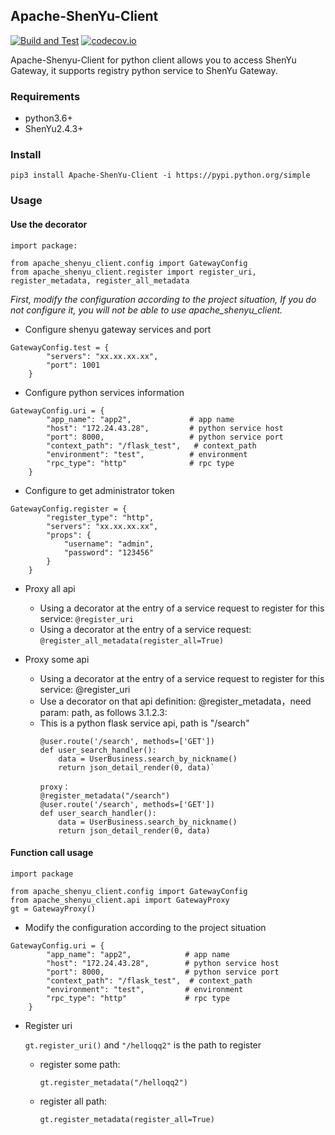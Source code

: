 ## Apache-ShenYu-Client

[![Build and Test](https://github.com/apache/incubator-shenyu-client-python/actions/workflows/build.yml/badge.svg?branch=main)](https://github.com/apache/incubator-shenyu-client-python/actions)
[![codecov.io](https://codecov.io/gh/apache/incubator-shenyu-client-python/coverage.svg?branch=main)](https://app.codecov.io/gh/apache/incubator-shenyu-client-python?branch=main)

Apache-Shenyu-Client for python client allows you to access ShenYu Gateway, it supports registry python service to ShenYu Gateway.

### Requirements

- python3.6+
- ShenYu2.4.3+

### Install

`pip3 install Apache-ShenYu-Client -i https://pypi.python.org/simple`

### Usage

#### Use the decorator
```
import package:      

from apache_shenyu_client.config import GatewayConfig
from apache_shenyu_client.register import register_uri, register_metadata, register_all_metadata
```
_First, modify the configuration according to the project situation, If you do not configure it, you will not be able to use apache_shenyu_client._

- Configure shenyu gateway services and port 
```
GatewayConfig.test = {
        "servers": "xx.xx.xx.xx",
        "port": 1001
    }
```
- Configure python services information
```
GatewayConfig.uri = {
        "app_name": "app2",             # app name
        "host": "172.24.43.28",         # python service host
        "port": 8000,                   # python service port
        "context_path": "/flask_test",   # context_path
        "environment": "test",          # environment
        "rpc_type": "http"              # rpc type
    }
```
- Configure to get administrator token
```
GatewayConfig.register = {
        "register_type": "http",
        "servers": "xx.xx.xx.xx",
        "props": {
            "username": "admin",
            "password": "123456"
        }
    }
```
- Proxy all api
  - Using a decorator at the entry of a service request to register for this service: `@register_uri`
  - Using a decorator at the entry of a service request: `@register_all_metadata(register_all=True)`

- Proxy some api
  - Using a decorator at the entry of a service request to register for this service: @register_uri 
  - Use a decorator on that api definition: @register_metadata，need param: path, as follows 3.1.2.3:
  - This is a python flask service api, path is "/search"
    ```
    @user.route('/search', methods=['GET'])
    def user_search_handler():
        data = UserBusiness.search_by_nickname()
        return json_detail_render(0, data)`
    
    proxy：
    @register_metadata("/search")
    @user.route('/search', methods=['GET'])
    def user_search_handler():
        data = UserBusiness.search_by_nickname()
        return json_detail_render(0, data)
    
    ```

#### Function call usage

```
import package

from apache_shenyu_client.config import GatewayConfig
from apache_shenyu_client.api import GatewayProxy
gt = GatewayProxy()
```
- Modify the configuration according to the project situation
```
GatewayConfig.uri = {
        "app_name": "app2",            # app name
        "host": "172.24.43.28",        # python service host
        "port": 8000,                  # python service port
        "context_path": "/flask_test",  # context_path
        "environment": "test",         # environment
        "rpc_type": "http"             # rpc type
    }
```
- Register uri

    ```gt.register_uri()``` and `"/helloqq2"` is the path to register  

  - register some path:
    ```
    gt.register_metadata("/helloqq2")
    ```
  - register all path:
    ```
    gt.register_metadata(register_all=True)
    ```
